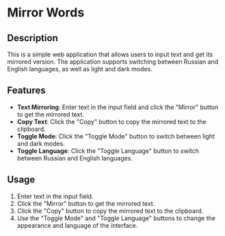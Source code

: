 # Mirror Words

## Description
This is a simple web application that allows users to input text and get its mirrored version. The application supports switching between Russian and English languages, as well as light and dark modes.

## Features
- **Text Mirroring**: Enter text in the input field and click the "Mirror" button to get the mirrored text.
- **Copy Text**: Click the "Copy" button to copy the mirrored text to the clipboard.
- **Toggle Mode**: Click the "Toggle Mode" button to switch between light and dark modes.
- **Toggle Language**: Click the "Toggle Language" button to switch between Russian and English languages.

## Usage
1. Enter text in the input field.
2. Click the "Mirror" button to get the mirrored text.
3. Click the "Copy" button to copy the mirrored text to the clipboard.
4. Use the "Toggle Mode" and "Toggle Language" buttons to change the appearance and language of the interface.


